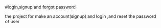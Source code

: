 #login,signup and forgot password

the project for make an account(signup) and login ,and reset the password of user